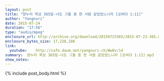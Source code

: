 ```yaml
---
layout: post
title: "양누리 묵상 365일-너도 그들 중 한 사람 같았었느니라 [오바댜 1:11]"
author: "Yangnuri"
date: 2015-07-24
duration: "17:56"
type: "audio/mpeg"
enclosure_url: http://archive.org/download/20150723365/2015-07-23-365.mp3
enclosure_bytes_size: 17,226,186   
link:
  youtube:    http://cafe.daum.net/yangnuri-ch/Ww8v/14
summary:  양누리 묵상 365일-너도 그들 중 한 사람 같았었느니라 [오바댜 1:11].mp3
show_notes:
---
```


{% include post_body.html %}
